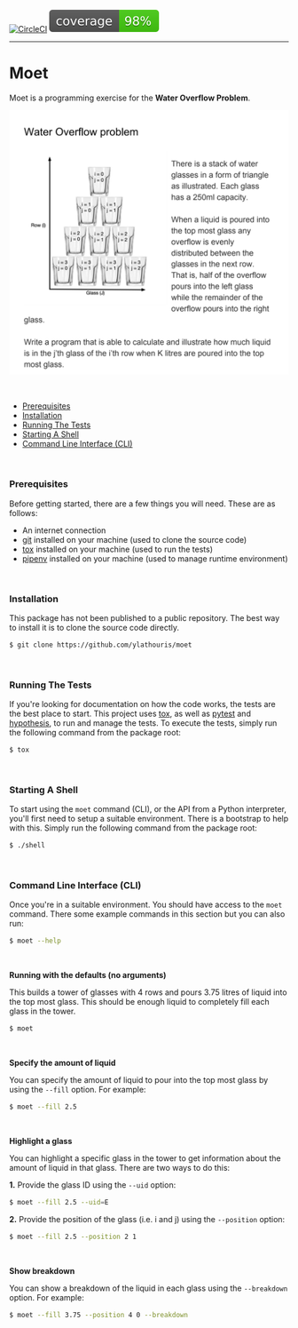 [![CircleCI](https://circleci.com/gh/ylathouris/bio.svg?style=shield)](https://circleci.com/gh/ylathouris/moet)  ![Coverage](coverage.svg)

---

# Moet

Moet is a programming exercise for the **Water Overflow Problem**.


![Problem]

<br/>

* [Prerequisites](#prerequisites)
* [Installation](#installation)
* [Running The Tests](#testing)
* [Starting A Shell](#moet.shell)
* [Command Line Interface (CLI)](#moet.cli)

<br/>


### <a name="prerequisites"></a>Prerequisites

Before getting started, there are a few things you will need. These
are as follows:

* An internet connection
* [git] installed on your machine (used to clone the source code)
* [tox] installed on your machine (used to run the tests)
* [pipenv] installed on your machine (used to manage runtime environment)

<br/>


### <a name="installation"></a>Installation

This package has not been published to a public repository. The best 
way to install it is to clone the source code directly.

```bash
$ git clone https://github.com/ylathouris/moet
```

<br/>



### <a name="testing"></a>Running The Tests

If you're looking for documentation on how the code works, the tests 
are the best place to start. This project uses [tox], as well as 
[pytest] and [hypothesis], to run and manage the tests. To execute 
the tests, simply run the following command from the package root: 

```bash
$ tox
```

<br/>

### <a name="moet.shell"></a>Starting A Shell

To start using the `moet` command (CLI), or the API from a Python 
interpreter, you'll first need to setup a suitable environment. There
is a bootstrap to help with this. Simply run the following command
from the package root:

```bash
$ ./shell
``` 


<br/>

### <a name="moet.cli"></a>Command Line Interface (CLI)

Once you're in a suitable environment. You should have access to the 
`moet` command. There some example commands in this section but you 
can also run:

```bash
$ moet --help
```

<br/>

**Running with the defaults (no arguments)**

This builds a tower of glasses with 4 rows and pours 3.75 litres of 
liquid into the top most glass. This should be enough liquid to 
completely fill each glass in the tower. 

```bash
$ moet
```


<br/>

**Specify the amount of liquid**

You can specify the amount of liquid to pour into the top most glass
by using the `--fill` option. For example: 

```bash
$ moet --fill 2.5
```


<br/>

**Highlight a glass**

You can highlight a specific glass in the tower to get information 
about the amount of liquid in that glass. There are two ways to do 
this:

**1.** Provide the glass ID using the `--uid` option:
 

```bash
$ moet --fill 2.5 --uid=E
```

**2.** Provide the position of the glass (i.e. i and j) using the 
`--position` option:
 

```bash
$ moet --fill 2.5 --position 2 1
```


<br/>

**Show breakdown**

You can show a breakdown of the liquid in each glass using the 
`--breakdown` option. For example:

```bash
$ moet --fill 3.75 --position 4 0 --breakdown
```


[Problem]: docs/images/problem.png
[git]: https://git-scm.com/
[pipenv]: https://pipenv.readthedocs.io/en/latest/basics/
[tox]: https://tox.readthedocs.io/en/latest/
[pytest]: https://docs.pytest.org/en/latest/
[hypothesis]: https://hypothesis.readthedocs.io/en/latest/index.html